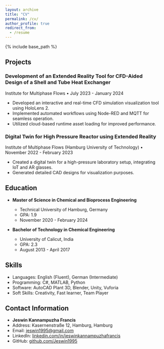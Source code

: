 ```yaml
---
layout: archive
title: "CV"
permalink: /cv/
author_profile: true
redirect_from:
  - /resume
---
```


{% include base_path %}

## Projects

### Development of an Extended Reality Tool for CFD-Aided Design of a Shell and Tube Heat Exchanger

Institute for Multiphase Flows • July 2023 - January 2024

- Developed an interactive and real-time CFD simulation visualization tool using HoloLens 2.
- Implemented automated workflows using Node-RED and MQTT for seamless operation.
- Utilized cloud-based runtime asset loading for improved performance.

### Digital Twin for High Pressure Reactor using Extended Reality

Institute of Multiphase Flows (Hamburg University of Technology) • November 2022 - February 2023

- Created a digital twin for a high-pressure laboratory setup, integrating IoT and AR glasses.
- Generated detailed CAD designs for visualization purposes.

## Education

- **Master of Science in Chemical and Bioprocess Engineering**
  - Technical University of Hamburg, Germany
  - GPA: 1.9
  - November 2020 - February 2024

- **Bachelor of Technology in Chemical Engineering**
  - University of Calicut, India
  - GPA: 2.3
  - August 2013 - April 2017

## Skills

- Languages: English (Fluent), German (Intermediate)
- Programming: C#, MATLAB, Python
- Software: AutoCAD Plant 3D, Blender, Unity, Vuforia
- Soft Skills: Creativity, Fast learner, Team Player

## Contact Information

- **Jeswin Kannampuzha Francis**
- Address: Kasernenstraße 12, Hamburg, Hamburg
- Email: jeswin1995@gmail.com
- LinkedIn: [linkedin.com/in/jeswinkannampuzhafrancis](https://www.linkedin.com/in/jeswinkannampuzhafrancis)
- GitHub: [github.com/Jeswin1995](https://github.com/Jeswin1995)
